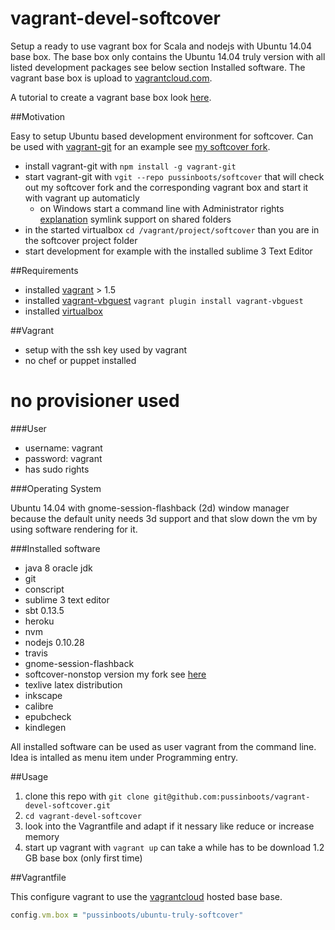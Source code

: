 vagrant-devel-softcover
=============

Setup a ready to use vagrant box for Scala and nodejs with Ubuntu 14.04 base box. The base box only contains the 
Ubuntu 14.04 truly version with all listed development packages see below section Installed software. The vagrant base box is upload to [vagrantcloud.com](https://vagrantcloud.com/).

A tutorial to create a vagrant base box look [here](https://docs.vagrantup.com/v2/boxes/base.html).

##Motivation

Easy to setup Ubuntu based development environment for softcover. Can be used with [vagrant-git](https://github.com/pussinboots/vagrant-git) for an example see [my softcover fork](https://github.com/pussinboots/softcover).

* install vagrant-git with ```npm install -g vagrant-git```
* start vagrant-git with ```vgit --repo pussinboots/softcover``` that will check out my softcover fork and the corresponding vagrant box and start it with vagrant up automaticly
	* on Windows start a command line with Administrator rights [explanation](https://github.com/pussinboots/vagrant-git#requirements) symlink support on shared folders
* in the started virtualbox ```cd /vagrant/project/softcover``` than you are in the softcover project folder
* start development for example with the installed sublime 3 Text Editor

##Requirements

* installed [vagrant](http://www.vagrantup.com/downloads.html) > 1.5
* installed [vagrant-vbguest](https://github.com/dotless-de/vagrant-vbguest) ```vagrant plugin install vagrant-vbguest```
* installed [virtualbox](https://www.virtualbox.org/wiki/Downloads)

##Vagrant

* setup with the ssh key used by vagrant 
* no chef or puppet installed
# no provisioner used

###User

* username: vagrant
* password: vagrant
* has sudo rights

###Operating System

Ubuntu 14.04 with gnome-session-flashback (2d) window manager because the default unity needs 3d support and that slow down the vm by using software rendering for it.

###Installed software

* java 8 oracle jdk
* git 
* conscript
* sublime 3 text editor
* sbt 0.13.5
* heroku
* nvm
* nodejs 0.10.28
* travis
* gnome-session-flashback
* softcover-nonstop version my fork see [here](https://github.com/pussinboots/softcover)
* texlive latex distribution 
* inkscape
* calibre
* epubcheck
* kindlegen

All installed software can be used as user vagrant from the command line. Idea is intalled as menu item under Programming entry.

##Usage

1. clone this repo with ```git clone git@github.com:pussinboots/vagrant-devel-softcover.git```
2. ```cd vagrant-devel-softcover```
3. look into the Vagrantfile and adapt if it nessary like reduce or increase memory
4. start up vagrant with ```vagrant up``` can take a while has to be download 1.2 GB base box (only first time)

##Vagrantfile

This configure vagrant to use the  [vagrantcloud](https://vagrantcloud.com/pussinboots/ubuntu-truly-softcover) hosted base base. 
```ruby
config.vm.box = "pussinboots/ubuntu-truly-softcover"
```